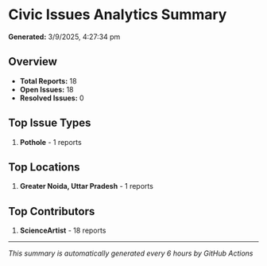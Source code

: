 #  Civic Issues Analytics Summary

**Generated:** 3/9/2025, 4:27:34 pm

##  Overview
- **Total Reports:** 18
- **Open Issues:** 18
- **Resolved Issues:** 0

##  Top Issue Types
1. **Pothole** - 1 reports

##  Top Locations
1. **Greater Noida, Uttar Pradesh** - 1 reports

##  Top Contributors
1. **ScienceArtist** - 18 reports

---
*This summary is automatically generated every 6 hours by GitHub Actions*
